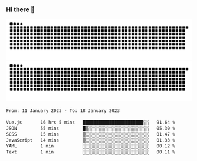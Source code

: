 ### Hi there 👋

![GitHub Snake Light](https://raw.githubusercontent.com/jichangee/jichangee/output/github-snake.svg#gh-light-mode-only)
![GitHub Snake dark](https://raw.githubusercontent.com/jichangee/jichangee/output/github-snake-dark.svg#gh-dark-mode-only)

<!--START_SECTION:waka-->

```text
From: 11 January 2023 - To: 18 January 2023

Vue.js       16 hrs 5 mins   ███████████████████████░░   91.64 %
JSON         55 mins         █▒░░░░░░░░░░░░░░░░░░░░░░░   05.30 %
SCSS         15 mins         ▒░░░░░░░░░░░░░░░░░░░░░░░░   01.47 %
JavaScript   14 mins         ▒░░░░░░░░░░░░░░░░░░░░░░░░   01.33 %
YAML         1 min           ░░░░░░░░░░░░░░░░░░░░░░░░░   00.12 %
Text         1 min           ░░░░░░░░░░░░░░░░░░░░░░░░░   00.11 %
```

<!--END_SECTION:waka-->

<!--
![GitHub Snake Light](github-snake.svg#gh-light-mode-only)
![GitHub Snake dark](github-snake-dark.svg#gh-dark-mode-only)
-->

<!--
**jichangee/jichangee** is a ✨ _special_ ✨ repository because its `README.md` (this file) appears on your GitHub profile.

Here are some ideas to get you started:

- 🔭 I’m currently working on ...
- 🌱 I’m currently learning ...
- 👯 I’m looking to collaborate on ...
- 🤔 I’m looking for help with ...
- 💬 Ask me about ...
- 📫 How to reach me: ...
- 😄 Pronouns: ...
- ⚡ Fun fact: ...
-->
